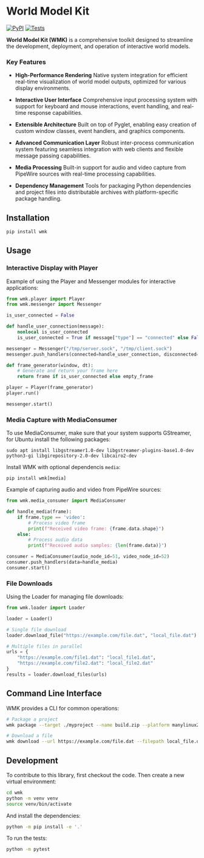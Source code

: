 # World Model Kit

[![PyPI](https://img.shields.io/pypi/v/wmk.svg)](https://pypi.org/project/wmk/)
[![Tests](https://github.com/journee-live/wmk/actions/workflows/test.yml/badge.svg)](https://github.com/journee-live/wmk/actions/workflows/test.yml)

**World Model Kit (WMK)** is a comprehensive toolkit designed to streamline the development, deployment, and operation of interactive world models.

### Key Features

* **High-Performance Rendering**
   Native system integration for efficient real-time visualization of world model outputs, optimized for various display environments.

* **Interactive User Interface**
   Comprehensive input processing system with support for keyboard and mouse interactions, event handling, and real-time response capabilities.

* **Extensible Architecture**
   Built on top of Pyglet, enabling easy creation of custom window classes, event handlers, and graphics components.

* **Advanced Communication Layer**
   Robust inter-process communication system featuring seamless integration with web clients and flexible message passing capabilities.

* **Media Processing**
   Built-in support for audio and video capture from PipeWire sources with real-time processing capabilities.

* **Dependency Management**
   Tools for packaging Python dependencies and project files into distributable archives with platform-specific package handling.

## Installation

```bash
pip install wmk
```

## Usage

### Interactive Display with Player

Example of using the Player and Messenger modules for interactive applications:

```python
from wmk.player import Player
from wmk.messenger import Messenger

is_user_connected = False

def handle_user_connection(message):
    nonlocal is_user_connected
    is_user_connected = True if message["type"] == "connected" else False

messenger = Messenger("/tmp/server.sock", "/tmp/client.sock")
messenger.push_handlers(connected=handle_user_connection, disconnected=handle_user_connection)

def frame_generator(window, dt):
    # Generate and return your frame here
    return frame if is_user_connected else empty_frame

player = Player(frame_generator)
player.run()

messenger.start()
```

### Media Capture with MediaConsumer

To use MediaConsumer, make sure that your system supports GStreamer, for Ubuntu install the following packages:

```
sudo apt install libgstreamer1.0-dev libgstreamer-plugins-base1.0-dev python3-gi libgirepository-2.0-dev libcairo2-dev
```

Install WMK with optional dependencis `media`:
```
pip install wmk[media]
```

Example of capturing audio and video from PipeWire sources:

```python
from wmk.media_consumer import MediaConsumer

def handle_media(frame):
    if frame.type == 'video':
        # Process video frame
        print(f"Received video frame: {frame.data.shape}")
    else:
        # Process audio data
        print(f"Received audio samples: {len(frame.data)}")

consumer = MediaConsumer(audio_node_id=51, video_node_id=52)
consumer.push_handlers(data=handle_media)
consumer.start()
```

### File Downloads

Using the Loader for managing file downloads:

```python
from wmk.loader import Loader

loader = Loader()

# Single file download
loader.download_file("https://example.com/file.dat", "local_file.dat")

# Multiple files in parallel
urls = {
    "https://example.com/file1.dat": "local_file1.dat",
    "https://example.com/file2.dat": "local_file2.dat"
}
results = loader.download_files(urls)
```

## Command Line Interface

WMK provides a CLI for common operations:

```bash
# Package a project
wmk package --target ./myproject --name build.zip --platform manylinux2014_x86_64

# Download a file
wmk download --url https://example.com/file.dat --filepath local_file.dat
```

## Development

To contribute to this library, first checkout the code. Then create a new virtual environment:
```bash
cd wmk
python -m venv venv
source venv/bin/activate
```
And install the dependencies:
```bash
python -m pip install -e '.'
```
To run the tests:
```bash
python -m pytest
```
